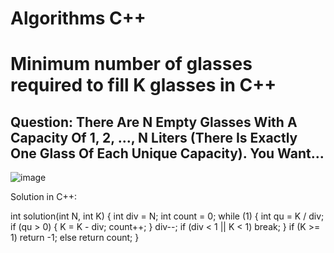 # Algorithms C++
# Minimum number of glasses required to fill K glasses in C++

## Question: There Are N Empty Glasses With A Capacity Of 1, 2, ..., N Liters (There Is Exactly One Glass Of Each Unique Capacity). You Want...

![image](https://github.com/vipinksaini/algorithms/assets/34277960/8ea09fee-190d-44e8-87d9-7f784753fc25)

Solution in C++:

int solution(int N, int K)
{
    int div = N;
    int count = 0;
    while (1)
    {
        int qu = K / div;
        if (qu > 0)
        {
            K = K - div;
            count++;
        }
        div--;
        if (div < 1 || K < 1)
            break;
    }
    if (K >= 1)
        return -1;
    else
        return count;
}




